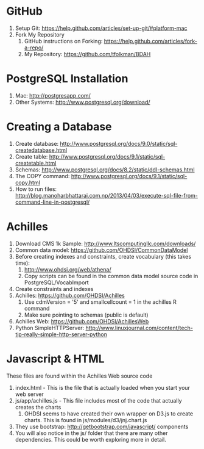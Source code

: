 
# GitHub

1. Setup Git: https://help.github.com/articles/set-up-git/#platform-mac
2. Fork My Repository
    1. GitHub instructions on Forking: https://help.github.com/articles/fork-a-repo/
    2. My Repository: https://github.com/tfolkman/BDAH

# PostgreSQL Installation
1. Mac: http://postgresapp.com/
2. Other Systems: http://www.postgresql.org/download/

# Creating a Database
1. Create database: http://www.postgresql.org/docs/9.0/static/sql-createdatabase.html
2. Create table: http://www.postgresql.org/docs/9.1/static/sql-createtable.html
3. Schemas: http://www.postgresql.org/docs/8.2/static/ddl-schemas.html
4. The COPY command: http://www.postgresql.org/docs/9.1/static/sql-copy.html
5. How to run files: http://blog.manoharbhattarai.com.np/2013/04/03/execute-sql-file-from-command-line-in-postgresql/

# Achilles
1. Download CMS 1k Sample: http://www.ltscomputingllc.com/downloads/
2. Common data model: https://github.com/OHDSI/CommonDataModel
3. Before creating indexes and constraints, create vocabulary (this takes time):
    1. http://www.ohdsi.org/web/athena/
    2. Copy scripts can be found in the common data model source code in PostgreSQL/VocabImport
4. Create constraints and indexes
5. Achilles: https://github.com/OHDSI/Achilles
    1. Use cdmVersion = '5' and smallcellcount = 1 in the achilles R command
    2. Make sure pointing to schemas (public is default)
6. Achilles Web: https://github.com/OHDSI/AchillesWeb
7. Python SimpleHTTPServer: http://www.linuxjournal.com/content/tech-tip-really-simple-http-server-python 

# Javascript & HTML

These files are found within the Achilles Web source code
1. index.html - This is the file that is actually loaded when you start your web server
2. js/app/achilles.js - This file includes most of the code that actually creates the charts
    1. OHDSI seems to have created their own wrapper on D3.js to create charts. This is found in js/modules/d3/jnj.chart.js
3. They use bootstrap: http://getbootstrap.com/javascript/ components
4. You will also notice in the js/ folder that there are many other dependencies. This could be worth exploring more in detail.
